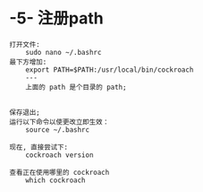 



# -5- 注册path
    打开文件:
        sudo nano ~/.bashrc
    最下方增加:
        export PATH=$PATH:/usr/local/bin/cockroach
        ---
        上面的 path 是个目录的 path;


    保存退出;
    运行以下命令以使更改立即生效：
        source ~/.bashrc

    现在, 直接尝试下:
        cockroach version 

    查看正在使用哪里的 cockroach
        which cockroach











